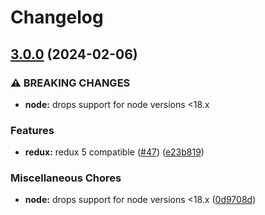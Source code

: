 # Changelog

## [3.0.0](https://github.com/americanexpress/vitruvius/compare/v2.0.1...v3.0.0) (2024-02-06)


### ⚠ BREAKING CHANGES

* **node:** drops support for node versions <18.x

### Features

* **redux:** redux 5 compatible ([#47](https://github.com/americanexpress/vitruvius/issues/47)) ([e23b819](https://github.com/americanexpress/vitruvius/commit/e23b81951d494cfc15fcb39efa63ec4f25a1d0ad))


### Miscellaneous Chores

* **node:** drops support for node versions &lt;18.x ([0d9708d](https://github.com/americanexpress/vitruvius/commit/0d9708dd701ee3cac29ce9540cae125f3e64bd77))
